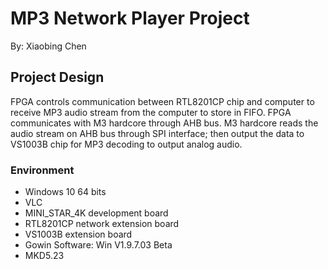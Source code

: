# MP3 Network Player Project

By: Xiaobing Chen 

## Project Design

FPGA controls communication between RTL8201CP chip and computer to receive MP3 audio stream from the computer to store in FIFO. FPGA communicates with M3 hardcore through AHB bus. M3 hardcore reads the audio stream on AHB bus through SPI interface; then output the data to VS1003B chip for MP3 decoding to output analog audio.

### Environment

* Windows 10 64 bits
* VLC
* MINI_STAR_4K development board  
* RTL8201CP network extension board 
* VS1003B extension board
* Gowin Software: Win V1.9.7.03 Beta 
* MKD5.23
